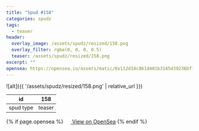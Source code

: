 ```yaml
---
title: "Spud #158"
categories: spudz
tags:
  - teaser
header:
  overlay_image: /assets/spudz/resized/158.png
  overlay_filter: rgba(0, 0, 0, 0.5)
  teaser: /assets/spudz/resized/158.png
excerpt: ""
opensea: https://opensea.io/assets/matic/0x112d18c861d401b3145d39236bf149f01e18beed/158
---
```

![alt]({{ '/assets/spudz/resized/158.png' | relative_url }})

| id | 158 |
|-|-|
| spud type | teaser |

{% if page.opensea %}
<a href="{{page.opensea}}" class="btn btn--info" onclick="window.open(this.href, '_blank'); return false;"><img src="/assets/images/opensea.svg" width="16px"><span>  View on OpenSea</span></a>
{% endif %}
